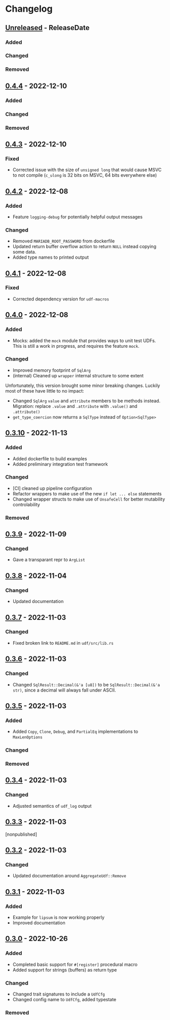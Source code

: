 # Changelog

<!-- next-header -->

## [Unreleased] - ReleaseDate

### Added

### Changed

### Removed



## [0.4.4] - 2022-12-10

### Added

### Changed

### Removed



## [0.4.3] - 2022-12-10

### Fixed

- Corrected issue with the size of `unsigned long` that would cause MSVC to not
  compile (`c_ulong` is 32 bits on MSVC, 64 bits everywhere else)


## [0.4.2] - 2022-12-08

### Added

- Feature `logging-debug` for potentially helpful output messages

### Changed

- Removed `MARIADB_ROOT_PASSWORD` from dockerfile
- Updated return buffer overflow action to return `NULL` instead copying some
  data.
- Added type names to printed output


## [0.4.1] - 2022-12-08

### Fixed

- Corrected dependency version for `udf-macros`


## [0.4.0] - 2022-12-08

### Added

- Mocks: added the `mock` module that provides ways to unit test UDFs. This is
  still a work in progress, and requires the feature `mock`.

### Changed

- Improved memory footprint of `SqlArg`
- (internal) Cleaned up `wrapper` internal structure to some extent

Unfortunately, this version brought some minor breaking changes. Luckily most of
these have little to no impact:

- Changed `SqlArg` `value` and `attribute` members to be methods
  instead. Migration: replace `.value` and `.attribute` with `.value()` and
  `.attribute()`
- `get_type_coercion` now returns a `SqlType` instead of `Option<SqlType>`


## [0.3.10] - 2022-11-13

### Added

- Added dockerfile to build examples
- Added preliminary integration test framework

### Changed

- [CI] cleaned up pipeline configuration
- Refactor wrappers to make use of the new `if let ... else` statements
- Changed wrapper structs to make use of `UnsafeCell` for better mutability
  controlability

### Removed



## [0.3.9] - 2022-11-09

### Changed

- Gave a transparant repr to `ArgList`



## [0.3.8] - 2022-11-04

### Changed

- Updated documentation



## [0.3.7] - 2022-11-03

### Changed

- Fixed broken link to `README.md` in `udf/src/lib.rs`



## [0.3.6] - 2022-11-03

### Changed

- Changed `SqlResult::Decimal(&'a [u8])` to be `SqlResult::Decimal(&'a str)`,
  since a decimal will always fall under ASCII.



## [0.3.5] - 2022-11-03

### Added

- Added `Copy`, `Clone`, `Debug`, and `PartialEq` implementations to
  `MaxLenOptions`

### Changed

### Removed



## [0.3.4] - 2022-11-03

### Changed

- Adjusted semantics of `udf_log` output


## [0.3.3] - 2022-11-03

\[nonpublished\]



## [0.3.2] - 2022-11-03

### Changed

- Updated documentation around `AggregateUdf::Remove`



## [0.3.1] - 2022-11-03

### Added

- Example for `lipsum` is now working properly
- Improved documentation


## [0.3.0] - 2022-10-26

### Added

- Completed basic support for `#[register]` procedural macro
- Added support for strings (buffers) as return type

### Changed

- Changed trait signatures to include a `UdfCfg`
- Changed config name to `UdfCfg`, added typestate

### Removed


<!-- next-url -->
[Unreleased]: https://github.com/pluots/udf/compare/v0.4.4...HEAD
[0.4.4]: https://github.com/pluots/udf/compare/v0.4.3...v0.4.4
[0.4.3]: https://github.com/pluots/udf/compare/v0.4.2...v0.4.3
[0.4.2]: https://github.com/pluots/udf/compare/v0.4.1...v0.4.2
[0.4.1]: https://github.com/pluots/udf/compare/v0.4.0...v0.4.1
[0.4.0]: https://github.com/pluots/udf/compare/v0.3.10...v0.4.0
[0.3.10]: https://github.com/pluots/udf/compare/v0.3.9...v0.3.10
[0.3.9]: https://github.com/pluots/udf/compare/v0.3.8...v0.3.9
[0.3.8]: https://github.com/pluots/udf/compare/v0.3.7...v0.3.8
[0.3.7]: https://github.com/pluots/udf/compare/v0.3.6...v0.3.7
[0.3.6]: https://github.com/pluots/udf/compare/v0.3.5...v0.3.6
[0.3.5]: https://github.com/pluots/udf/compare/v0.3.4...v0.3.5
[0.3.4]: https://github.com/pluots/udf/compare/v0.3.3...v0.3.4
[0.3.3]: https://github.com/pluots/udf/compare/v0.3.2...v0.3.3
[0.3.2]: https://github.com/pluots/udf/compare/v0.3.1...v0.3.2
[0.3.1]: https://github.com/pluots/udf/compare/v0.3.0...v0.3.1
[0.3.0]: https://github.com/pluots/udf/compare/v0.0.1...v0.3.0
